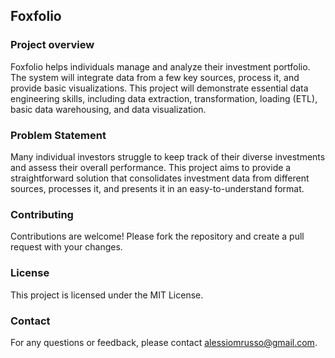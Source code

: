 ## Foxfolio

### Project overview
 Foxfolio helps individuals manage and analyze their investment portfolio. The system will integrate data from a few key sources, process it, and provide basic visualizations. This project will demonstrate essential data engineering skills, including data extraction, transformation, loading (ETL), basic data warehousing, and data visualization.

### Problem Statement
Many individual investors struggle to keep track of their diverse investments and assess their overall performance. This project aims to provide a straightforward solution that consolidates investment data from different sources, processes it, and presents it in an easy-to-understand format.

### Contributing

Contributions are welcome! Please fork the repository and create a pull request with your changes.

### License

This project is licensed under the MIT License.

### Contact

For any questions or feedback, please contact [alessiomrusso@gmail.com](mailto:alessiomrusso@gmail.com).